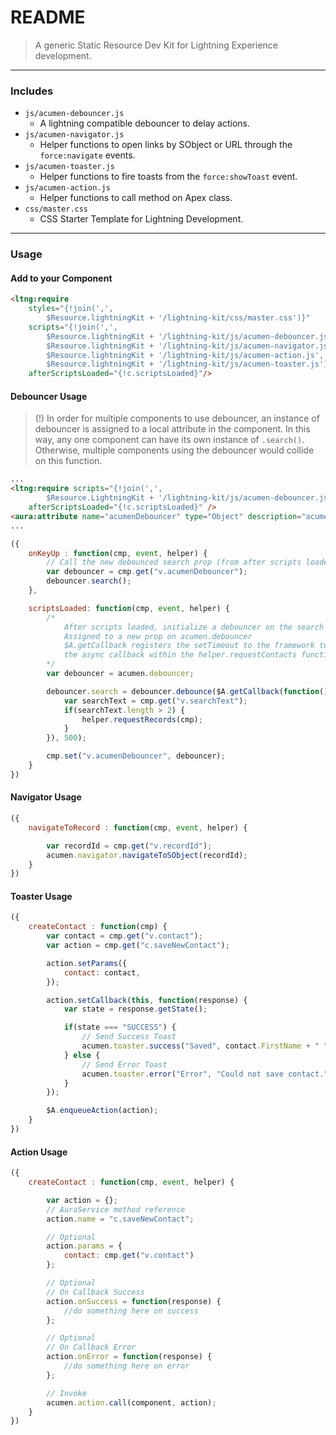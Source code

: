 # README

> A generic Static Resource Dev Kit for Lightning Experience development.

---
### Includes

* `js/acumen-debouncer.js`
	* A lightning compatible debouncer to delay actions.
* `js/acumen-navigator.js`
	* Helper functions to open links by SObject or URL through the `force:navigate` events.
* `js/acumen-toaster.js`
	* Helper functions to fire toasts from the `force:showToast` event.
* `js/acumen-action.js`
	* Helper functions to call method on Apex class.
* `css/master.css`
	* CSS Starter Template for Lightning Development.

---
### Usage

#### Add to your Component

```html
<ltng:require
	styles="{!join(',',
		$Resource.lightningKit + '/lightning-kit/css/master.css')}"
	scripts="{!join(',',
		$Resource.lightningKit + '/lightning-kit/js/acumen-debouncer.js',
		$Resource.lightningKit + '/lightning-kit/js/acumen-navigator.js',
		$Resource.lightningKit + '/lightning-kit/js/acumen-action.js',
		$Resource.lightningKit + '/lightning-kit/js/acumen-toaster.js')}"
	afterScriptsLoaded="{!c.scriptsLoaded}"/>
```

#### Debouncer Usage

> (!) In order for multiple components to use debouncer, an instance of debouncer is assigned to a local attribute in the component. In this way, any one component can have its own instance of `.search()`. Otherwise, multiple components using the debouncer would collide on this function.

```html
...
<ltng:require scripts="{!join(',',
		$Resource.LightningKit + '/lightning-kit/js/acumen-debouncer.js')}"
	afterScriptsLoaded="{!c.scriptsLoaded}" />
<aura:attribute name="acumenDebouncer" type="Object" description="acumen-debouncer instance" />
...
```

```javascript
({
	onKeyUp : function(cmp, event, helper) {
		// Call the new debounced search prop (from after scripts loaded) on acumen.debouncer
		var debouncer = cmp.get("v.acumenDebouncer");
		debouncer.search();
	},

	scriptsLoaded: function(cmp, event, helper) {
		/*
			After scripts loaded, initialize a debouncer on the search function.
			Assigned to a new prop on acumen.debouncer
			$A.getCallback registers the setTimeout to the framework to observe the
			the async callback within the helper.requestContacts function.
		*/
		var debouncer = acumen.debouncer;

		debouncer.search = debouncer.debounce($A.getCallback(function() {
			var searchText = cmp.get("v.searchText");
			if(searchText.length > 2) {
				helper.requestRecords(cmp);
			}
		}), 500);

		cmp.set("v.acumenDebouncer", debouncer);
	}
})
```

#### Navigator Usage

```javascript
({
	navigateToRecord : function(cmp, event, helper) {

		var recordId = cmp.get("v.recordId");
		acumen.navigator.navigateToSObject(recordId);
	}
})
```

#### Toaster Usage

```javascript
({
	createContact : function(cmp) {
		var contact = cmp.get("v.contact");
		var action = cmp.get("c.saveNewContact");

		action.setParams({
			contact: contact,
		});

		action.setCallback(this, function(response) {
			var state = response.getState();

			if(state === "SUCCESS") {
				// Send Success Toast
				acumen.toaster.success("Saved", contact.FirstName + " " + contact.LastName);
			} else {
				// Send Error Toast
				acumen.toaster.error("Error", "Could not save contact.");
			}
		});

		$A.enqueueAction(action);
	}
})
```

#### Action Usage

```javascript
({
	createContact : function(cmp, event, helper) {

		var action = {};
		// AuraService method reference
		action.name = "c.saveNewContact";

		// Optional
		action.params = {
			contact: cmp.get("v.contact")
		};

		// Optional
		// On Callback Success
		action.onSuccess = function(response) {
			//do something here on success
		};

		// Optional
		// On Callback Error
		action.onError = function(response) {
			//do something here on error
		};

		// Invoke
		acumen.action.call(component, action);
	}
})
```
